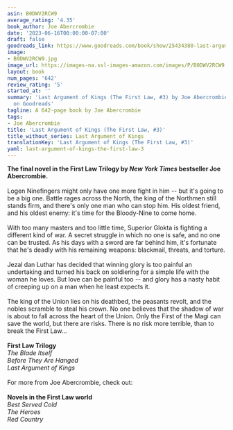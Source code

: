 ```yaml
---
asin: B0DWV2RCW9
average_rating: '4.35'
book_author: Joe Abercrombie
date: '2023-06-16T00:00:00-07:00'
draft: false
goodreads_link: https://www.goodreads.com/book/show/25434380-last-argument-of-kings
image:
- B0DWV2RCW9.jpg
image_url: https://images-na.ssl-images-amazon.com/images/P/B0DWV2RCW9.01._SCLZZZZZZZ.jpg
layout: book
num_pages: '642'
review_rating: '5'
started_at: ''
summary: 'Last Argument of Kings (The First Law, #3) by Joe Abercrombie - rated 4.35/5
  on Goodreads'
tagline: A 642-page book by Joe Abercrombie
tags:
- Joe Abercrombie
title: 'Last Argument of Kings (The First Law, #3)'
title_without_series: Last Argument of Kings
translationKey: 'Last Argument of Kings (The First Law, #3)'
yaml: last-argument-of-kings-the-first-law-3
---
```


<b>The final novel in the First Law Trilogy by <i>New York Times</i> bestseller Joe Abercrombie.</b><br /><br />Logen Ninefingers might only have one more fight in him -- but it's going to be a big one. Battle rages across the North, the king of the Northmen still stands firm, and there's only one man who can stop him. His oldest friend, and his oldest enemy: it's time for the Bloody-Nine to come home.<br /><br />With too many masters and too little time, Superior Glokta is fighting a different kind of war. A secret struggle in which no one is safe, and no one can be trusted. As his days with a sword are far behind him, it's fortunate that he's deadly with his remaining weapons: blackmail, threats, and torture.<br /><br />Jezal dan Luthar has decided that winning glory is too painful an undertaking and turned his back on soldiering for a simple life with the woman he loves. But love can be painful too -- and glory has a nasty habit of creeping up on a man when he least expects it.<br /><br />The king of the Union lies on his deathbed, the peasants revolt, and the nobles scramble to steal his crown. No one believes that the shadow of war is about to fall across the heart of the Union. Only the First of the Magi can save the world, but there are risks. There is no risk more terrible, than to break the First Law...<br /><br /><b>First Law Trilogy</b><br /><i>The Blade Itself<br />Before They Are Hanged<br />Last Argument of Kings</i><br /><br />For more from Joe Abercrombie, check out:<br /><br /><b>Novels in the First Law world</b><br /><i>Best Served Cold<br />The Heroes<br />Red Country</i>
